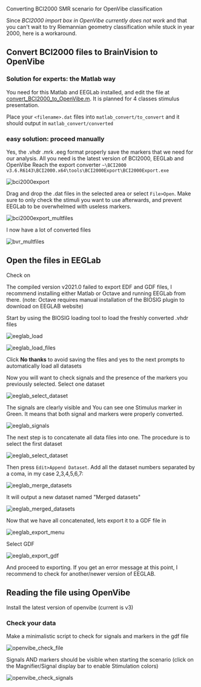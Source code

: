 Converting BCI2000 SMR scenario for OpenVibe classification

Since *BCI2000 import box in OpenVibe currently does not work* and that you can't wait to try Riemannian geometry classification while stuck in year 2000, here is a workaround.

## Convert BCI2000 files to BrainVision to OpenVibe

### Solution for experts: the Matlab way

You need for this Matlab and EEGLab installed, and edit the file at [convert_BCI2000_to_OpenVibe.m](matlab_convert/convert_BCI2000_to_OpenVibe.m). It is planned for 4 classes stimulus presentation.

Place your `<filename>.dat` files into `matlab_convert/to_convert` and it should output in `matlab_convert/converted`

### easy solution: proceed manually

Yes, the .vhdr .mrk .eeg format properly save the markers that we need for our analysis.
All you need is the latest version of BCI2000, EEGLab and OpenVibe
Reach the export converter `~\BCI2000 v3.6.R6143\BCI2000.x64\tools\BCI2000Export\BCI2000Export.exe`

![bci2000export](img/bci2000export.png)

Drag and drop the .dat files in the selected area or select    `File>Open`. Make sure to only check the stimuli you want to use afterwards, and prevent EEGLab to be overwhelmed with useless markers.

![bci2000export_multfiles](img/bci2000export_multfiles.png)

I now have a lot of converted files

![bvr_multfiles](img/bvr_multfiles.png)

## Open the files in EEGLab

Check on 

[EEGLab download page]: https://sccn.ucsd.edu/eeglab/downloadtoolbox.php

The compiled version v2021.0 failed to export EDF and GDF files, I recommend installing either Matlab or Octave and running EEGLab from there. (note: Octave requires manual installation of the BIOSIG plugin to download on EEGLAB website)

Start by using the BIOSIG loading tool to load the freshly converted .vhdr files

![eeglab_load](img/eeglab_load.png)

![eeglab_load_files](img/eeglab_load_files.png)

Click **No thanks** to avoid saving the files and yes to the next prompts to automatically load all datasets

Now you will want to check signals and the presence of the markers you previously selected. 
Select one dataset

![eeglab_select_dataset](img/eeglab_select_dataset.png)

The signals are clearly visible and You can see one Stimulus marker in Green. It means that both signal and markers were properly converted.

![eeglab_signals](img/eeglab_signals.png)

The next step is to concatenate all data files into one. The procedure is to select the first dataset

![eeglab_select_dataset](img/eeglab_select_dataset.png)

Then press `Edit>Append Dataset`. Add all the dataset numbers separated by a coma, in my case 2,3,4,5,6,7:

![eeglab_merge_datasets](img/eeglab_merge_datasets.png)

It will output a new dataset named "Merged datasets"

![eeglab_merged_datasets](img/eeglab_merged_datasets.png)

Now that we have all concatenated, lets export it to a GDF file in 

![eeglab_export_menu](img/eeglab_export_menu.png)

Select GDF

![eeglab_export_gdf](img/eeglab_export_gdf.png)

And proceed to exporting.
If you get an error message at this point, I recommend to check for another/newer version of EEGLAB.

## Reading the file using OpenVibe 

Install the latest version of openvibe (current is v3)

### Check your data

Make a minimalistic script to check for signals and markers in the gdf file



![openvibe_check_file](img/openvibe_check_file.png)

Signals AND markers should be visible when starting the scenario (click on the Magnifier/Signal display bar to enable Stimulation colors)

![openvibe_check_signals](img/openvibe_check_signals.png)
